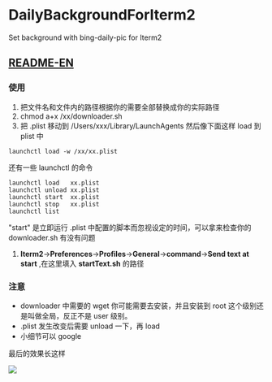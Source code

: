 # DailyBackgroundForIterm2

Set background with bing-daily-pic for Iterm2

## [README-EN](https://github.com/orangex/DailyBackgroundForIterm2/blob/master/README_EN.md)

### 使用

1. 把文件名和文件内的路径根据你的需要全部替换成你的实际路径
2. chmod a+x /xx/downloader.sh
3. 把 .plist 移动到 /Users/xxx/Library/LaunchAgents 然后像下面这样 load 到 plist 中

```
launchctl load -w /xx/xx.plist
```

  还有一些 launchctl 的命令

```
launchctl load   xx.plist
launchctl unload xx.plist
launchctl start  xx.plist
launchctl stop   xx.plist
launchctl list
```

  "start" 是立即运行 .plist 中配置的脚本而忽视设定的时间，可以拿来检查你的 downloader.sh 有没有问题

1. **Iterm2**->**Preferences**->**Profiles**->**General**->**command**->**Send text at start** ,在这里填入 **startText.sh** 的路径

### 注意

- downloader 中需要的 wget 你可能需要去安装，并且安装到 root 这个级别还是叫做全局，反正不是 user 级别。
- .plist 发生改变后需要 unload  一下，再 load
- 小细节可以 google



最后的效果长这样

![](DailyBackgroundForIterm2/DailyBackground/theEffect.png)
